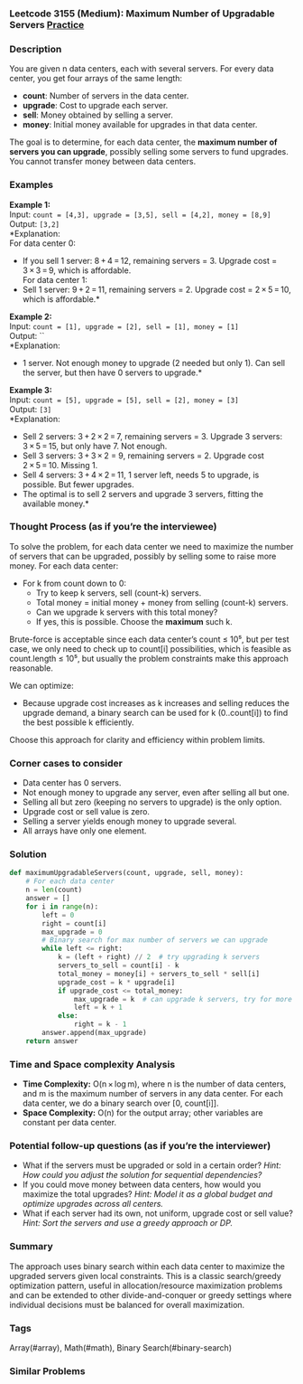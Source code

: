 ### Leetcode 3155 (Medium): Maximum Number of Upgradable Servers [Practice](https://leetcode.com/problems/maximum-number-of-upgradable-servers)

### Description  
You are given n data centers, each with several servers. For every data center, you get four arrays of the same length:

- **count**: Number of servers in the data center.
- **upgrade**: Cost to upgrade each server.
- **sell**: Money obtained by selling a server.
- **money**: Initial money available for upgrades in that data center.

The goal is to determine, for each data center, the **maximum number of servers you can upgrade**, possibly selling some servers to fund upgrades. You cannot transfer money between data centers.

### Examples  

**Example 1:**  
Input: `count = [4,3], upgrade = [3,5], sell = [4,2], money = [8,9]`  
Output: `[3,2]`  
*Explanation:  
For data center 0:  
- If you sell 1 server: 8 + 4 = 12, remaining servers = 3. Upgrade cost = 3 × 3 = 9, which is affordable.  
For data center 1:  
- Sell 1 server: 9 + 2 = 11, remaining servers = 2. Upgrade cost = 2 × 5 = 10, which is affordable.*

**Example 2:**  
Input: `count = [1], upgrade = [2], sell = [1], money = [1]`  
Output: ``  
*Explanation:  
- 1 server. Not enough money to upgrade (2 needed but only 1). Can sell the server, but then have 0 servers to upgrade.*

**Example 3:**  
Input: `count = [5], upgrade = [5], sell = [2], money = [3]`  
Output: `[3]`  
*Explanation:  
- Sell 2 servers: 3 + 2 × 2 = 7, remaining servers = 3. Upgrade 3 servers: 3 × 5 = 15, but only have 7. Not enough.  
- Sell 3 servers: 3 + 3 × 2 = 9, remaining servers = 2. Upgrade cost 2 × 5 = 10. Missing 1.  
- Sell 4 servers: 3 + 4 × 2 = 11, 1 server left, needs 5 to upgrade, is possible. But fewer upgrades.  
- The optimal is to sell 2 servers and upgrade 3 servers, fitting the available money.*

### Thought Process (as if you’re the interviewee)  
To solve the problem, for each data center we need to maximize the number of servers that can be upgraded, possibly by selling some to raise more money. For each data center:

- For k from count down to 0:  
    - Try to keep k servers, sell (count-k) servers.  
    - Total money = initial money + money from selling (count-k) servers.  
    - Can we upgrade k servers with this total money?
    - If yes, this is possible. Choose the **maximum** such k.

Brute-force is acceptable since each data center’s count ≤ 10⁵, but per test case, we only need to check up to count[i] possibilities, which is feasible as count.length ≤ 10⁵, but usually the problem constraints make this approach reasonable.

We can optimize:
- Because upgrade cost increases as k increases and selling reduces the upgrade demand, a binary search can be used for k (0..count[i]) to find the best possible k efficiently.

Choose this approach for clarity and efficiency within problem limits.

### Corner cases to consider  
- Data center has 0 servers.
- Not enough money to upgrade any server, even after selling all but one.
- Selling all but zero (keeping no servers to upgrade) is the only option.
- Upgrade cost or sell value is zero.
- Selling a server yields enough money to upgrade several.
- All arrays have only one element.

### Solution

```python
def maximumUpgradableServers(count, upgrade, sell, money):
    # For each data center
    n = len(count)
    answer = []
    for i in range(n):
        left = 0
        right = count[i]
        max_upgrade = 0
        # Binary search for max number of servers we can upgrade
        while left <= right:
            k = (left + right) // 2  # try upgrading k servers
            servers_to_sell = count[i] - k
            total_money = money[i] + servers_to_sell * sell[i]
            upgrade_cost = k * upgrade[i]
            if upgrade_cost <= total_money:
                max_upgrade = k  # can upgrade k servers, try for more
                left = k + 1
            else:
                right = k - 1
        answer.append(max_upgrade)
    return answer
```

### Time and Space complexity Analysis  

- **Time Complexity:** O(n × log m), where n is the number of data centers, and m is the maximum number of servers in any data center. For each data center, we do a binary search over [0, count[i]].
- **Space Complexity:** O(n) for the output array; other variables are constant per data center.

### Potential follow-up questions (as if you’re the interviewer)  

- What if the servers must be upgraded or sold in a certain order?
  *Hint: How could you adjust the solution for sequential dependencies?*
- If you could move money between data centers, how would you maximize the total upgrades?
  *Hint: Model it as a global budget and optimize upgrades across all centers.*
- What if each server had its own, not uniform, upgrade cost or sell value?
  *Hint: Sort the servers and use a greedy approach or DP.*

### Summary
The approach uses binary search within each data center to maximize the upgraded servers given local constraints. This is a classic search/greedy optimization pattern, useful in allocation/resource maximization problems and can be extended to other divide-and-conquer or greedy settings where individual decisions must be balanced for overall maximization.

### Tags
Array(#array), Math(#math), Binary Search(#binary-search)

### Similar Problems
